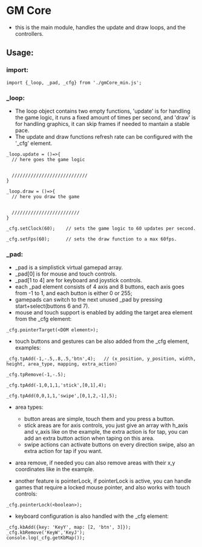 # GM Core

- this is the main module, handles the update and draw loops, and the controllers.  

## Usage:

### import:

```
import {_loop, _pad, _cfg} from './gmCore_min.js';
```


### _loop:

- The loop object contains two empty functions, 'update' is for handling the game logic, it runs a fixed amount of times per second, and 'draw' is for handling graphics, it can skip frames if needed to mantain a stable pace.  
- The update and draw functions refresh rate can be configured with the '_cfg' element.  

```
_loop.update = ()=>{
  // here goes the game logic


  ////////////////////////////
}

_loop.draw = ()=>{
  // here you draw the game


  /////////////////////////
}

_cfg.setClock(60);    // sets the game logic to 60 updates per second.

_cfg.setFps(60);      // sets the draw function to a max 60fps.
```


### _pad:

- _pad is a simplistick virtual gamepad array.  
- _pad[0] is for mouse and touch controls.  
- _pad[1 to 4] are for keyboard and joystick controls.  
- each _pad element consists of 4 axis and 8 buttons, each axis goes from -1 to 1, and each button is either 0 or 255;  
- gamepads can switch to the next unused _pad by pressing start+select(buttons 6 and 7).  
- mouse and touch support is enabled by adding the target area element from the _cfg element:  
```
_cfg.pointerTarget(<DOM element>);
```
- touch buttons and gestures can be also added from the _cfg element, examples:  
```
_cfg.tpAdd(-1,-.5,.8,.5,'btn',4);   // (x_position, y_position, width, height, area_type, mapping, extra_action)

_cfg.tpRemove(-1,-.5);

_cfg.tpAdd(-1,0,1,1,'stick',[0,1],4);

_cfg.tpAdd(0,0,1,1,'swipe',[0,1,2,-1],5);

```

- area types:  
  * button areas are simple, touch them and you press a button.  
  * stick areas are for axis controls, you just give an array with h_axis and v_axis like on the example, the extra action is for tap, you can add an extra button action when taping on this area.  
  * swipe actions can activate buttons on every direction swipe, also an extra action for tap if you want.  

- area remove, if needed you can also remove areas with their x,y coordinates like in the example.

- another feature is pointerLock, if pointerLock is active, you can handle games that require a locked mouse pointer, and also works with touch controls:
```
_cfg.pointerLock(<boolean>);

```

- keyboard configuration is also handled with the _cfg element:

```
_cfg.kbAdd({key: 'KeyY', map: [2, 'btn', 3]});
_cfg.kbRemove('KeyW','KeyJ');
console.log(_cfg.getKbMap());
```
